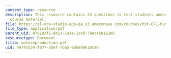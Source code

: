 ```yaml
---
content_type: resource
description: This resource contains 23 questions to test students understanding of
  course material.
file: https://ol-ocw-studio-app-qa.s3.amazonaws.com/courses/hst-071-human-reproductive-biology-fall-2005/44745554f0778bef7ba59bbe99610ce6_malereproduction.pdf
file_type: application/pdf
parent_uid: 078183f1-8b13-141a-1cdd-79ec45816206
resourcetype: Document
title: malereproduction.pdf
uid: 44745554-f077-8bef-7ba5-9bbe99610ce6
---
```

